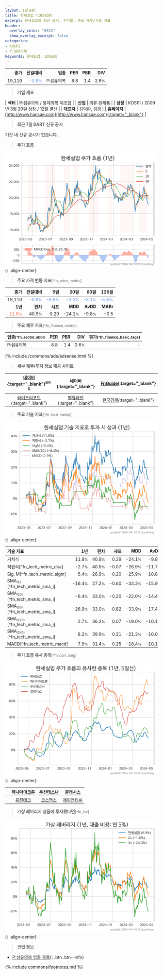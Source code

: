 ```yaml
---
layout: splash
title: 한세실업 (105630)
excerpt: 한세실업의 최근 공시, 수익률, 주요 재무/기술 지표
header:
  overlay_color: "#333"
  show_overlay_excerpt: false
categories:
- KOSPI
- P:섬유의복
keywords: 한세실업, 105630
---
```


| **종가** | **전일대비** | **업종** | **PER** | **PBR** | **DIV** |
| -------: | -----------: | -------: | ------: | ------: | ------: |
| 19,110 | <span style="color: cornflowerblue">-0.8<small>%</small></span> | P:섬유의복 | 8.8 | 1.4 | 2.6<small>%</small> |

<!-- more -->


> **기업 개요**<a id="company"></a>

| <span style="white-space:nowrap;">**섹터**</span> | P:섬유의복 / 봉제의복 제조업 |
| <span style="white-space:nowrap;">**산업**</span> | 의류 완제품 |
| <span style="white-space:nowrap;">**상장**</span> | KOSPI / 2009년 3월 20일 상장 / 12월 결산 |
| <span style="white-space:nowrap;">**대표자**</span> | 김익환, 김경 |
| <span style="white-space:nowrap;">**홈페이지**</span> | [http://www.hansae.com](http://www.hansae.com){:target="_blank"} |


> **최근 7일 DART 신규 공시**<a id="dart"></a>

기간 내 신규 공시가 없습니다.


> **주가 흐름**<a id="price"></a>

![105630](/stock/images/105630.png){: .align-center}


> **주요 가격 변동 지표**<small>[^fn_price_metric]</small>

| **종가** | **전일대비** | **5일** | **20일** | **60일** | **120일** |
| -------: | -----------: | ------: | -------: | -------: | --------: |
| 19,110 | <span style="color: cornflowerblue">-0.8<small>%</small></span> | <span style="color: cornflowerblue">-6.8<small>%</small></span> | <span style="color: cornflowerblue">-3.3<small>%</small></span> | <span style="color: cornflowerblue">-3.1<small>%</small></span> | <span style="color: cornflowerblue">-5.6<small>%</small></span> |
| **1년** | **편차** | **샤프** | **MDD** | **AvDD** | **MARr** |
| <span style="color: tomato">11.8<small>%</small></span> | 40.9<small>%</small> | 0.29 | -24.1<small>%</small> | -9.8<small>%</small> | -0.5 |


> **주요 재무 지표**<small>[^fn_finance_metric]</small>

| **업종**<small>[^fn_sector_abbr]</small> | **PER** | **PBR** | **DIV** | **평가**<small>[^fn_finance_basic_tags]</small> |
| :--------------------------------------- | ------: | ------: | ------: | ----------------------------------------------: |
| P:섬유의복 | 8.8 | 1.4 | 2.6<small>%</small> | - |



{% include /commons/ads/adsense.html %}

> **세부 재무/투자 정보 제공 사이트**

| [네이버](https://m.stock.naver.com/domestic/stock/105630/finance/summary){:target="_blank"}<sup><small>모바일</small></sup> | [네이버](https://finance.naver.com/item/coinfo.naver?code=105630){:target="_blank"} | [FnGuide](https://comp.fnguide.com/SVO2/ASP/SVD_Invest.asp?gicode=A105630&MenuYn=Y){:target="_blank"} |
| :---: | :---: | :---: |
| [와이즈리포트](https://comp.wisereport.co.kr/company/c1040001.aspx?cmp_cd=105630){:target="_blank"} | [밸류라인](https://www.valueline.co.kr/finance/summary/105630){:target="_blank"} | [한국경제](https://markets.hankyung.com/stock/105630/financial-summary){:target="_blank"} |


> **주요 기술 지표**<small>[^fn_tech_metric]</small>


![105630](/stock/images/105630_tech.png){: .align-center}

| **기술 지표** | **1년** | **편차** | **샤프** | **MDD** | **AvDD** |
| :------------ | ------: | -----------: | -------: | ------: | -------: |
| 거치식 | 11.8<small>%</small> | 40.9<small>%</small> | 0.29 | -24.1<small>%</small> | -9.8<small>%</small> |
| 적립식[^fn_tech_metric_dca] | -2.7<small>%</small> | 40.5<small>%</small> | -0.07 | -26.9<small>%</small> | -11.7<small>%</small> |
| Sig. M[^fn_tech_metric_sigm] | -5.4<small>%</small> | 26.9<small>%</small> | -0.20 | -25.9<small>%</small> | -10.8<small>%</small> |
| SMA<small><sub>(5)</sub></small>[^fn_tech_metric_sma_i] | -16.4<small>%</small> | 27.2<small>%</small> | -0.60 | -33.3<small>%</small> | -15.9<small>%</small> |
| SMA<small><sub>(20)</sub></small>[^fn_tech_metric_sma_i] | -6.4<small>%</small> | 33.0<small>%</small> | -0.20 | -22.0<small>%</small> | -14.4<small>%</small> |
| SMA<small><sub>(60)</sub></small>[^fn_tech_metric_sma_i] | -26.9<small>%</small> | 33.0<small>%</small> | -0.82 | -33.9<small>%</small> | -17.4<small>%</small> |
| SMA<small><sub>(120)</sub></small>[^fn_tech_metric_sma_i] | 2.7<small>%</small> | 36.2<small>%</small> | 0.07 | -19.0<small>%</small> | -10.1<small>%</small> |
| SMA<small><sub>(240)</sub></small>[^fn_tech_metric_sma_i] | 8.2<small>%</small> | 39.9<small>%</small> | 0.21 | -21.3<small>%</small> | -10.0<small>%</small> |
| MACD[^fn_tech_metric_macd] | 7.9<small>%</small> | 31.4<small>%</small> | 0.25 | -18.4<small>%</small> | -10.1<small>%</small> |


> **주가 흐름 유사 종목**<a id="corr"></a><small>[^fn_corr_long]</small>

![105630](/stock/images/105630_corr.png){: .align-center}

|       | [하나마이크론](/067310/) | [두산테스나](/131970/) | [클래시스](/214150/) |
| :---: | :------------------------------------: | :------------------------------------: | :------------------------------------: |
|       | [유진테크](/084370/) | [코스맥스](/192820/) | [제이앤티씨](/204270/) |


> **가상 레버리지 상품에 투자했다면**<a id="2x"></a><small>[^fn_lev]</small>

![105630](/stock/images/105630_2x.png){: .align-center}


> **관련 정보**

- [P:섬유의복 업종 목록](/stats/sector/kospi_업종_섬유의복_종목/){: .btn .btn--info}

{% include commons/footnotes.md %}